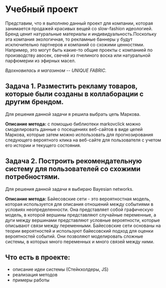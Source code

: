 # Учебный проект

Представим, что я выполняю данный проект для компании, которая занимается продажей красивых вещей со slow-fashion идеологией. 
Бренд ценит натуральные материалы и индивидуальность.Поскольку эта компания экологичная, то рекламные баннеры у будут исключительно 
партнеров и компаний со схожими ценностями. Например, это могут быть какие-то общие проекты с компанией по производству авосек, свечей 
из пчелиного воска или натуральной парфюмерии из эфирных масел. 

*Вдохновилась я магазином -- UNIQUE FABRIC.*


## Задача 1. Разместить рекламу товаров, которые были созданы в коллаборации с другим брендом.

Для решения данной задачи я решила выбрать цепь Маркова.

**Описание метода:** c помощью библиотеки markovclick можно смоделировать данные о посещениях веб-сайтов 
в виде цепей Маркова, которые затем можно использовать для прогнозирования следующего вероятного клика на 
веб-сайте для пользователя с учетом его истории и текущего состояния.

## Задача 2. Построить рекомендательную систему для пользователей со схожими потребностями.

Для решения данной задачи я выбираю Bayesian networks.

**Описание метода:** Байесовские сети - это вероятностная модель, которая используется для описания 
отношений между событиями в условиях неопределенности. Она представляет собой графическую модель, 
в которой вершины представляют случайные переменные, а дуги между вершинами представляют условные вероятности, 
которые описывают связи между переменными. Байесовские сети основаны на теории вероятностей и используют байесовский подход 
для оценки вероятностей событий. Они позволяют моделировать сложные системы, в которых много переменных и много связей между ними.


## Что есть в проекте:

+ описание идеи системы (Стейкхолдеры, JS)
+ реализация методов
+ примеры работы
